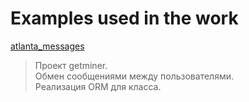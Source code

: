 # Examples used in the work


[atlanta_messages](https://github.com/eatae/examples/tree/master/atlanta_messages)<br>
> Проект getminer.<br>
> Обмен сообщениями между пользователями.<br>
> Реализация ORM для класса.
